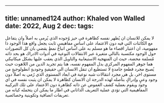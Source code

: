 
---
title: unnamed124
author: Khaled von Walled
date: 2022, Aug 2
dec:
tags:
---
لا يمكن للانسان ان يُظهر نفسه كظاهرة في حيز وُجوده الذي يُرمى به اصلاً وان يتفاعل مع الكائنات التي فيه دون الاعتماد على اساسٍ مفاهيميٍ ثابت يجعل واقع هذا الوجود ذا مفهومية، ان اعتبار اقصاء ما هو مسلم به على اساس اتباع نمطٍ يقضي بان كل التصورات حول الوجود مكتسبة بالتالي متغيرة عبر الانتقالات النوعية في ادوات الادراك هو بحد ذاته مُسلمة محضة، حيث ان المنهجية الاستيعابية والتاويل الذي يعقب عليها بشكل ميكانيكي هما جوهر المفهوم المركزي بدل المفهوم نفسه، هنا يتم تجريد الدين من اللاهوت حيث يُصبح مجرد قطعةٍ جامدةٍ لا تستطيع ان تنقل الانسان الى حقيقيةٍ وجوديةٍ انطولوجيةٍ من مستوى اخر، بل هي مجرد انتقالات شبه نوعية في ابعاد المستوى الذي رُمي به اصلاً دون وجود وعيٍ وإدراكٍ بتأصله لهذه الدرجة
ان الانسان كظاهرة لا يمكن ان يثبت نفسه في اي وجود ويقوم بعملية كشف الغموض عن ذاته كظاهرة دون الاعتماد على تلك التركيبة المفاهيمية التي تؤدي عملية التعريف الذاتاني في اطار ما يمكن ان يتحمله كيانه من تعريفات اتصافية وتكوينية وخصائصية.

